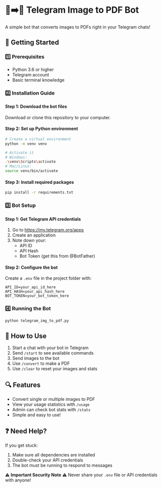 # 📸➡️📄 Telegram Image to PDF Bot

A simple bot that converts images to PDFs right in your Telegram chats!

## 🚀 Getting Started

### 1️⃣ Prerequisites
- Python 3.6 or higher
- Telegram account
- Basic terminal knowledge

### 2️⃣ Installation Guide

#### Step 1: Download the bot files
Download or clone this repository to your computer.

#### Step 2: Set up Python environment
```bash
# Create a virtual environment
python -m venv venv

# Activate it
# Windows:
.\venv\Scripts\activate
# Mac/Linux:
source venv/bin/activate
```

#### Step 3: Install required packages
```bash
pip install -r requirements.txt
```

### 3️⃣ Bot Setup

#### Step 1: Get Telegram API credentials
1. Go to https://my.telegram.org/apps
2. Create an application
3. Note down your:
   - API ID
   - API Hash
   - Bot Token (get this from @BotFather)

#### Step 2: Configure the bot
Create a `.env` file in the project folder with:
```
API_ID=your_api_id_here
API_HASH=your_api_hash_here
BOT_TOKEN=your_bot_token_here
```

### 4️⃣ Running the Bot
```bash
python telegram_img_to_pdf.py
```

## 🤖 How to Use
1. Start a chat with your bot in Telegram
2. Send `/start` to see available commands
3. Send images to the bot
4. Use `/convert` to make a PDF
5. Use `/clear` to reset your images and stats

## 🔍 Features
- Convert single or multiple images to PDF
- View your usage statistics with `/usage`
- Admin can check bot stats with `/stats`
- Simple and easy to use!

## ❓ Need Help?
If you get stuck:
1. Make sure all dependencies are installed
2. Double-check your API credentials
3. The bot must be running to respond to messages

⚠️ **Important Security Note** ⚠️
Never share your `.env` file or API credentials with anyone!
